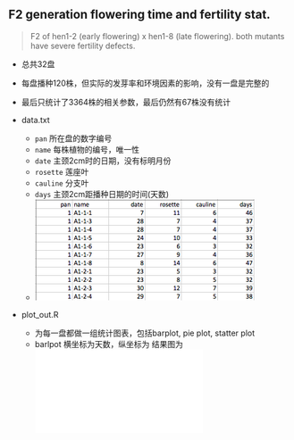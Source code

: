 ## F2 generation flowering time and fertility stat.
> F2 of hen1-2 (early flowering) x hen1-8 (late flowering). both mutants have severe fertility defects.
- 总共32盘
- 每盘播种120株，但实际的发芽率和环境因素的影响，没有一盘是完整的
- 最后只统计了3364株的相关参数，最后仍然有67株没有统计

- data.txt
	- `pan` 所在盘的数字编号
	- `name` 每株植物的编号，唯一性
	- `date` 主颈2cm时的日期，没有标明月份
	- `rosette` 莲座叶
	- `cauline`	分支叶
	- `days` 主颈2cm距播种日期的时间(天数)
	- ![data.txt showage](./partial_data.png)
- plot_out.R
	- 为每一盘都做一组统计图表，包括barplot, pie plot, statter plot
	- barlpot 横坐标为天数，纵坐标为
结果图为
![plot all](./10x16-4.pdf)
